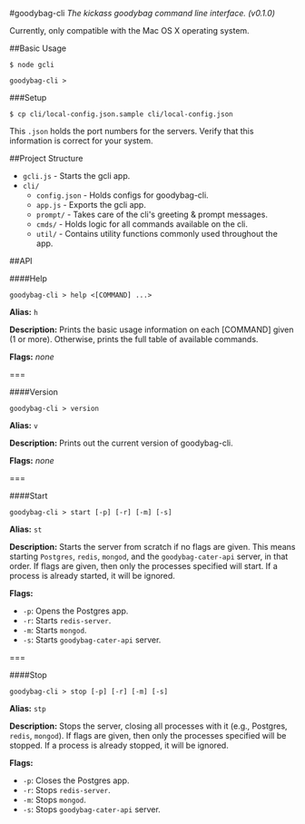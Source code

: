 #goodybag-cli
*The kickass goodybag command line interface. (v0.1.0)*

Currently, only compatible with the Mac OS X operating system.


##Basic Usage

```
$ node gcli

goodybag-cli >
```

###Setup

```
$ cp cli/local-config.json.sample cli/local-config.json
```

This `.json` holds the port numbers for the servers. Verify that this information is correct for your system.

##Project Structure

* `gcli.js` - Starts the gcli app.
* `cli/`
  * `config.json` - Holds configs for goodybag-cli.
  * `app.js` - Exports the gcli app.
  * `prompt/` - Takes care of the cli's greeting & prompt messages.
  * `cmds/` - Holds logic for all commands available on the cli.
  * `util/` - Contains utility functions commonly used throughout the app.

##API

####Help
```
goodybag-cli > help <[COMMAND] ...>
```

**Alias:** `h`

**Description:** Prints the basic usage information on each [COMMAND] given (1 or more). Otherwise, prints the full table of available commands.

**Flags:** *none*

===

####Version
```
goodybag-cli > version
```

**Alias:** `v`

**Description:** Prints out the current version of goodybag-cli.

**Flags:** *none*

===

####Start
```
goodybag-cli > start [-p] [-r] [-m] [-s]
```

**Alias:** `st`

**Description:** Starts the server from scratch if no flags are given. This means starting `Postgres`, `redis`, `mongod`, and the `goodybag-cater-api` server, in that order. If flags are given, then only the processes specified will start. If a process is already started, it will be ignored.

**Flags:**
* `-p`: Opens the Postgres app.
* `-r`: Starts `redis-server`.
* `-m`: Starts `mongod`.
* `-s`: Starts `goodybag-cater-api` server.

===

####Stop
```
goodybag-cli > stop [-p] [-r] [-m] [-s]
```

**Alias:** `stp`

**Description:** Stops the server, closing all processes with it (e.g., Postgres, `redis`, `mongod`). If flags are given, then only the processes specified will be stopped. If a process is already stopped, it will be ignored.

**Flags:**
* `-p`: Closes the Postgres app.
* `-r`: Stops `redis-server`.
* `-m`: Stops `mongod`.
* `-s`: Stops `goodybag-cater-api` server.
